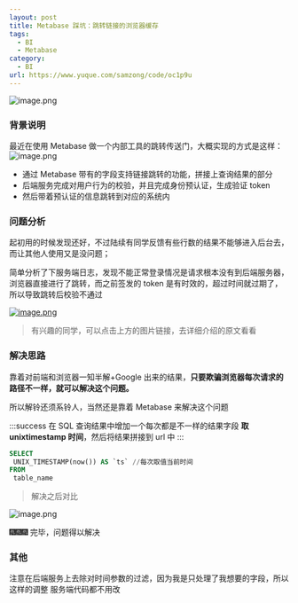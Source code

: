 ```yaml
---
layout: post
title: Metabase 踩坑：跳转链接的浏览器缓存
tags:
  - BI
  - Metabase
category:
  - BI
url: https://www.yuque.com/samzong/code/oc1p9u
---
```


![image.png](http://ipic-typora-samzong.oss-cn-qingdao.aliyuncs.com//uPic/1635955971186-4f85ab8d-9d1e-46ab-bd20-ee914c91fade.png?x-oss-process=image/resize,w_960,m_lfit)

### 背景说明

最近在使用 Metabase 做一个内部工具的跳转传送门，大概实现的方式是这样：
![image.png](http://ipic-typora-samzong.oss-cn-qingdao.aliyuncs.com//uPic/1635956694248-79aec951-9e6d-4360-b4e9-37bd2cefd740.png?x-oss-process=image/resize,w_960,m_lfit)

- 通过 Metabase 带有的字段支持链接跳转的功能，拼接上查询结果的部分
- 后端服务完成对用户行为的校验，并且完成身份预认证，生成验证 token
- 然后带着预认证的信息跳转到对应的系统内

### 问题分析

起初用的时候发现还好，不过陆续有同学反馈有些行数的结果不能够进入后台去，而让其他人使用又是没问题；

简单分析了下服务端日志，发现不能正常登录情况是请求根本没有到后端服务器，浏览器直接进行了跳转，而之前签发的 token 是有时效的，超过时间就过期了，所以导致跳转后校验不通过

[![image.png](http://ipic-typora-samzong.oss-cn-qingdao.aliyuncs.com//uPic/1635957317795-60317ecd-b550-42d6-ab25-3f0b7d9247d9.png?x-oss-process=image/resize,w_960,m_lfit)](https://juejin.cn/post/6844904130482274318)

> 有兴趣的同学，可以点击上方的图片链接，去详细介绍的原文看看

### 解决思路&#xA;&#xA;

靠着对前端和浏览器一知半解+Google 出来的结果，**只要欺骗浏览器每次请求的路径不一样，就可以解决这个问题。**

所以解铃还须系铃人，当然还是靠着 Metabase 来解决这个问题

:::success
在 SQL 查询结果中增加一个每次都是不一样的结果字段 **取 unixtimestamp 时间**，然后将结果拼接到 url 中
:::

```sql
SELECT
 UNIX_TIMESTAMP(now()) AS `ts` //每次取值当前时间
FROM
 table_name
```

> 解决之后对比

![image.png](http://ipic-typora-samzong.oss-cn-qingdao.aliyuncs.com//uPic/1635957781278-bd41df03-24be-4640-b77f-54ba77774bea.png?x-oss-process=image/resize,w_960,m_lfit)

🎆🎆🎆  完毕，问题得以解决

### 其他

注意在后端服务上去除对时间参数的过滤，因为我是只处理了我想要的字段，所以这样的调整 服务端代码都不用改
